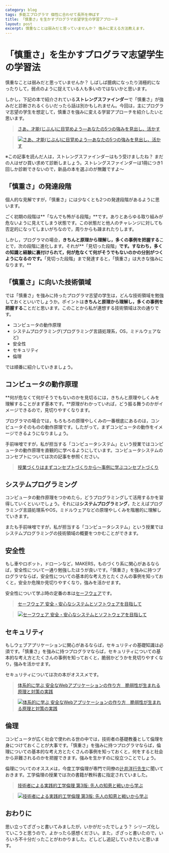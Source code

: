 ```yaml
---
category: blog
tags: 多能工プログラマ 個性に合わせて長所を伸ばす 
title: 「慎重さ」を生かすプログラマ志望学生の学習アプローチ
layout: post
excerpt: 慎重なことは弱みだと思っていませんか？ 強みに変える方法教えます。
---
```

# 「慎重さ」を生かすプログラマ志望学生の学習法

慎重なことは弱みだと思っていませんか？ しばしば臆病になったり消極的になったりして，弱点のように捉えている人も多いのではないかと思います。

しかし，下記の本で紹介されている**ストレングスファインダー**で「慎重さ」が強みだと診断されるくらいだったら話は別かもしれません。今回は，主にプログラマ志望の学生を想定して，慎重さを強みに変える学習アプローチを紹介したいと思います。

> [さあ，才能(じぶん)に目覚めよう―あなたの5つの強みを見出し、活かす](//www.amazon.co.jp/gp/product/4532149479/ref=as_li_ss_tl?ie=UTF8&camp=247&creative=7399&creativeASIN=4532149479&linkCode=as2&tag=zacky1972-22)

> [![さあ、才能(じぶん)に目覚めよう―あなたの5つの強みを見出し、活かす](//ws-fe.amazon-adsystem.com/widgets/q?_encoding=UTF8&ASIN=4532149479&Format=_SL160_&ID=AsinImage&MarketPlace=JP&ServiceVersion=20070822&WS=1&tag=zacky1972-22)](//www.amazon.co.jp/gp/product/4532149479/ref=as_li_ss_tl?ie=UTF8&camp=247&creative=7399&creativeASIN=4532149479&linkCode=as2&tag=zacky1972-22)

※この記事を読んだ人は，ストレングスファインダーはもう受けましたね？ まだの人はぜひ買い求めて診断しましょう。ストレングスファインダーは1冊につき1回しか診断できないので，新品の本を選ぶのが無難ですよ〜

## 「慎重さ」の発達段階

個人的な見解ですが，「慎重さ」には少なくとも2つの発達段階があるように思います。

ごく初期の段階は**「なんでも怖がる段階」**です。ありとあらゆる取り組みが危ないように見えてしまう状態です。この状態だと他人のチャレンジに対しても否定的になってしまいがちなので，周りからも疎まれたりします。

しかし，プログラマの場合，**きちんと原理から理解し，多くの事例を把握する**ことで，次の段階に進化します。それが**「見切った段階」**です。すなわち，多くの知識と経験に裏付けられて，何が危なくて何がそうでもないのかの分別がつくようになるのです。**「見切った段階」まで発達すると，「慎重さ」は大きな強みになります。**

## 「慎重さ」に向いた技術領域

では「慎重さ」を強みに持ったプログラマ志望の学生は，どんな技術領域を勉強しておくといいでしょうか。ポイントは**きちんと原理から理解し，多くの事例を把握する**ことだと思います。このことから私が連想する技術領域は次の通りです。

* コンピュータの動作原理
* システムプログラミング(プログラミング言語処理系，OS，ミドルウェアなど)
* 安全性
* セキュリティ
* 倫理

では順番に紹介していきましょう。

## コンピュータの動作原理

**何が危なくて何がそうでもないのかを見切るには，きちんと原理やしくみを理解することがまず基本です。**原理がわかっていれば，どう振る舞うのかがイメージできるので，見切りやすくなります。

プログラマの場合では，もろもろの原理やしくみの一番根底にあるのは，コンピュータそのものの動作原理です。したがって，まずコンピュータの動作をイメージできるようになりましょう。

手前味噌ですが，私が担当する「コンピュータシステム」という授業ではコンピュータの動作原理を直観的に学べるようにしています。コンピュータシステムのコンセプトについては次の記事を参照ください。

> [授業づくりはまずコンセプトづくりから〜事例に学ぶコンセプトづくり](https://zacky1972.github.io/blog/2015/02/25/concept-making-in-practice.html)

## システムプログラミング

コンピュータの動作原理をつかめたら，どうプログラミングして活用するかを習得していくといいでしょう。それには**システムプログラミング**，たとえばプログラミング言語処理系やOS，ミドルウェアなどの原理やしくみを階層的に理解していきます。

またも手前味噌ですが，私が担当する「コンピュータシステム」という授業ではシステムプログラミングの技術領域の概要をつかむことができます。

## 安全性

もし車やロボット，ドローンなど，MAKERS，ものづくり系に関心があるならば，安全性について一通り勉強したほうが良いです。「慎重さ」を強みに持つプログラマならば，安全性についての基本的な考え方とたくさんの事例を知っておくと，安全か危険か見切りやすくなり，強みを活かせます。

安全性について学ぶ時の定番の本は[セーフウェア](//www.amazon.co.jp/gp/product/479811684X/ref=as_li_ss_tl?ie=UTF8&camp=247&creative=7399&creativeASIN=479811684X&linkCode=as2&tag=zacky1972-22)です。

> [セーフウェア 安全・安心なシステムとソフトウェアを目指して](//www.amazon.co.jp/gp/product/479811684X/ref=as_li_ss_tl?ie=UTF8&camp=247&creative=7399&creativeASIN=479811684X&linkCode=as2&tag=zacky1972-22)

> [![セーフウェア 安全・安心なシステムとソフトウェアを目指して](//ws-fe.amazon-adsystem.com/widgets/q?_encoding=UTF8&ASIN=479811684X&Format=_SL160_&ID=AsinImage&MarketPlace=JP&ServiceVersion=20070822&WS=1&tag=zacky1972-22)](//www.amazon.co.jp/gp/product/479811684X/ref=as_li_ss_tl?ie=UTF8&camp=247&creative=7399&creativeASIN=479811684X&linkCode=as2&tag=zacky1972-22)

## セキュリティ

もしウェブアプリケーションに関心があるならば，セキュリティの基礎知識は必須です。「慎重さ」を強みに持つプログラマならば，セキュリティについての基本的な考え方とたくさんの事例を知っておくと，脆弱かどうかを見切りやすくなり，強みを活かせます。

セキュリティについては次の本がオススメです。

> [体系的に学ぶ 安全なWebアプリケーションの作り方　脆弱性が生まれる原理と対策の実践](//ws-fe.amazon-adsystem.com/widgets/q?_encoding=UTF8&ASIN=479811684X&Format=_SL160_&ID=AsinImage&MarketPlace=JP&ServiceVersion=20070822&WS=1&tag=zacky1972-22)

> [![体系的に学ぶ 安全なWebアプリケーションの作り方　脆弱性が生まれる原理と対策の実践](//ws-fe.amazon-adsystem.com/widgets/q?_encoding=UTF8&ASIN=4797361190&Format=_SL160_&ID=AsinImage&MarketPlace=JP&ServiceVersion=20070822&WS=1&tag=zackyscompmus-22)](//ws-fe.amazon-adsystem.com/widgets/q?_encoding=UTF8&ASIN=479811684X&Format=_SL160_&ID=AsinImage&MarketPlace=JP&ServiceVersion=20070822&WS=1&tag=zacky1972-22)

## 倫理

コンピュータが広く社会で使われる世の中では，技術者の基礎教養として倫理を身につけておくことが大事です。「慎重さ」を強みに持つプログラマならば，倫理についての基本的な考え方とたくさんの事例を知っておくと，何をすると社会から非難されるのかを把握できます。強みを生かすのに役立つことでしょう。

倫理についてのオススメは，今度工学倫理が専門で同僚の[辻井洋行先生](https://twitter.com/htsujii)に聞いておきます。工学倫理の授業では次の書籍が教科書に指定されていました。

> [技術者による実践的工学倫理 第3版: 先人の知恵と戦いから学ぶ](//www.amazon.co.jp/gp/product/4759815570/ref=as_li_ss_tl?ie=UTF8&camp=247&creative=7399&creativeASIN=4759815570&linkCode=as2&tag=zacky1972-22)

> [![技術者による実践的工学倫理 第3版: 先人の知恵と戦いから学ぶ](//ws-fe.amazon-adsystem.com/widgets/q?_encoding=UTF8&ASIN=4759815570&Format=_SL160_&ID=AsinImage&MarketPlace=JP&ServiceVersion=20070822&WS=1&tag=zacky1972-22)](//www.amazon.co.jp/gp/product/4759815570/ref=as_li_ss_tl?ie=UTF8&camp=247&creative=7399&creativeASIN=4759815570&linkCode=as2&tag=zacky1972-22)

## おわりに

思い立ってざざっと書いてみましたが，いかがだったでしょう？ シリーズ化していこうと思うので，よかったら感想ください。また，ざざっと書いたので，いろいろ不十分だったことがわかりました。どしどし追記していきたいと思います。

